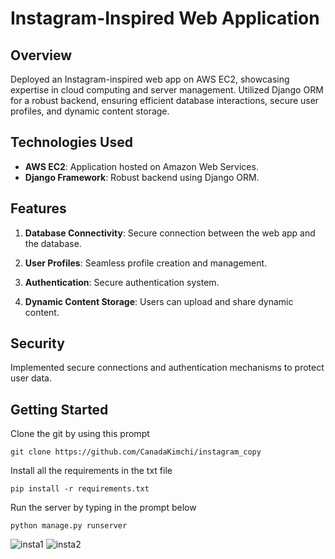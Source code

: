 # Instagram-Inspired Web Application

## Overview

Deployed an Instagram-inspired web app on AWS EC2, showcasing expertise in cloud computing and server management. Utilized Django ORM for a robust backend, ensuring efficient database interactions, secure user profiles, and dynamic content storage.

## Technologies Used

- **AWS EC2**: Application hosted on Amazon Web Services.
- **Django Framework**: Robust backend using Django ORM.

## Features

1. **Database Connectivity**: Secure connection between the web app and the database.

2. **User Profiles**: Seamless profile creation and management.

3. **Authentication**: Secure authentication system.

4. **Dynamic Content Storage**: Users can upload and share dynamic content.

## Security

Implemented secure connections and authentication mechanisms to protect user data.

## Getting Started
Clone the git by using this prompt
```
git clone https://github.com/CanadaKimchi/instagram_copy
```
 Install all the requirements in the txt file
```
pip install -r requirements.txt
```
Run the server by typing in the prompt below
```
python manage.py runserver
```
![insta1](https://github.com/CanadaKimchi/instagram_copy/assets/87531391/bfc468db-201d-438f-9f6a-d29453bcea1b)
![insta2](https://github.com/CanadaKimchi/instagram_copy/assets/87531391/2a64d386-7d73-45aa-9b34-86cb4a83a47c)



